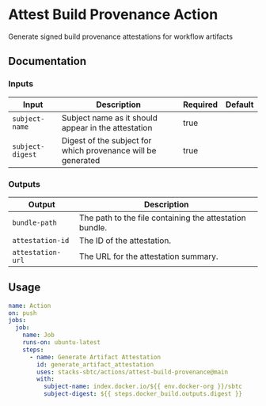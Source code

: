# Attest Build Provenance Action

Generate signed build provenance attestations for workflow artifacts

## Documentation

### Inputs

| Input              | Description                                                    | Required | Default |
| ------------------ | -------------------------------------------------------------- | -------- | ------- |
| `subject-name`     | Subject name as it should appear in the attestation            | true     |         |
| `subject-digest`   | Digest of the subject for which provenance will be generated   | true     |         |

### Outputs

| Output            | Description                                             |
| ----------------- | ------------------------------------------------------- |
| `bundle-path`     | The path to the file containing the attestation bundle. |
| `attestation-id`  | The ID of the attestation.                              |
| `attestation-url` | The URL for the attestation summary.                    |

## Usage

```yaml
name: Action
on: push
jobs:
  job:
    name: Job
    runs-on: ubuntu-latest
    steps:
      - name: Generate Artifact Attestation
        id: generate_artifact_attestation
        uses: stacks-sbtc/actions/attest-build-provenance@main
        with:
          subject-name: index.docker.io/${{ env.docker-org }}/sbtc
          subject-digest: ${{ steps.docker_build.outputs.digest }}
```
